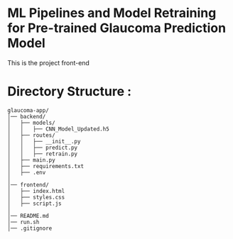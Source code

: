 # ML Pipelines and Model Retraining for Pre-trained Glaucoma Prediction Model
This is the project front-end 

# Directory Structure :

````
glaucoma-app/
│── backend/
│   ├── models/
│   │   ├── CNN_Model_Updated.h5
│   ├── routes/
│   │   ├── __init__.py
│   │   ├── predict.py
│   │   ├── retrain.py
│   ├── main.py
│   ├── requirements.txt
│   ├── .env
│
│── frontend/
│   ├── index.html
│   ├── styles.css
│   ├── script.js
│
│── README.md
│── run.sh
│── .gitignore
````